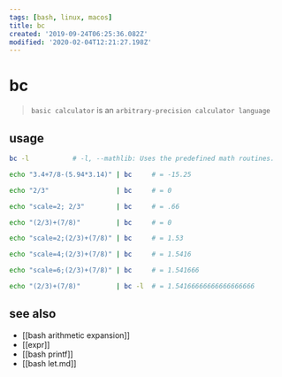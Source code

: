```yaml
---
tags: [bash, linux, macos]
title: bc
created: '2019-09-24T06:25:36.082Z'
modified: '2020-02-04T12:21:27.198Z'
---
```


# bc

> `basic calculator` is an `arbitrary-precision calculator language`

## usage
```sh
bc -l           # -l, --mathlib: Uses the predefined math routines.

echo "3.4+7/8-(5.94*3.14)" | bc     # = -15.25

echo "2/3"                 | bc     # = 0

echo "scale=2; 2/3"        | bc     # = .66

echo "(2/3)+(7/8)"         | bc     # = 0

echo "scale=2;(2/3)+(7/8)" | bc     # = 1.53

echo "scale=4;(2/3)+(7/8)" | bc     # = 1.5416

echo "scale=6;(2/3)+(7/8)" | bc     # = 1.541666

echo "(2/3)+(7/8)"         | bc -l  # = 1.54166666666666666666
```

## see also
- [[bash arithmetic expansion]]
- [[expr]]
- [[bash printf]]
- [[bash let.md]]
